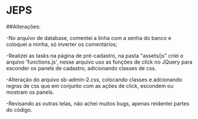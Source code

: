 # JEPS

##Alterações:

-No arquivo de database, comentei a linha com a senha do banco e coloquei a minha, só inverter os comentários;

-Realizei as tasks na página de pré-cadastro, na pasta "assets/js" criei o arquivo 'functions.js', nesse arquivo uso as funções de click no JQuery para esconder os panels de cadastro, adicionando classes de css.

-Alteração do arquivo sb-admin-2.css, colocando classes e adcionando regras de css que em conjunto com as ações de click, escondem ou mostram os panels.

-Revisando as outras telas, não achei muitos bugs, apenas reidentei partes do código.